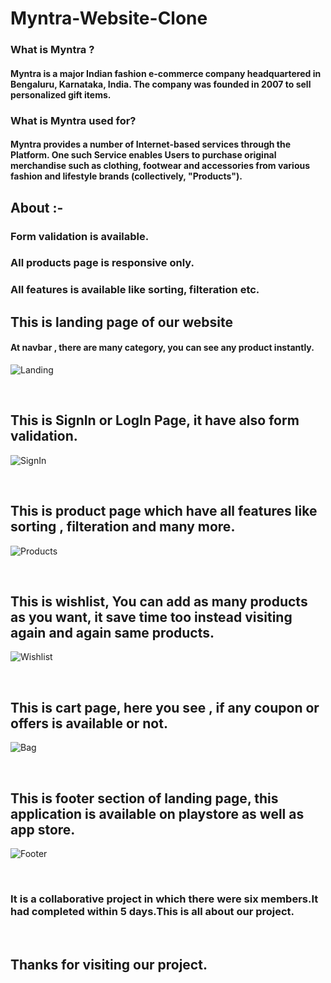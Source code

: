 # Myntra-Website-Clone

### What is Myntra ?
#### Myntra is a major Indian fashion e-commerce company headquartered in Bengaluru, Karnataka, India. The company was founded in 2007 to sell personalized gift items.


### What is Myntra used for?
#### Myntra provides a number of Internet-based services through the Platform. One such Service enables Users to purchase original merchandise such as clothing, footwear and accessories from various fashion and lifestyle brands (collectively, "Products").

## About :-
### Form validation is available.
### All products page is responsive only.
### All features is available like sorting, filteration etc.

## This is landing page of our website

#### At navbar , there are many category,  you can see any product instantly.
![Landing](https://user-images.githubusercontent.com/101343854/192213352-c3cc31aa-bfaf-4217-95e7-152f647a00c2.png)

</br>

## This is SignIn or LogIn Page, it have also form validation.
![SignIn](https://user-images.githubusercontent.com/101343854/192216357-54e43f4f-c8c7-48fc-aa69-e6e620cba0a6.png)

<br/>

## This is product page which have all features like sorting , filteration and many more.
![Products](https://user-images.githubusercontent.com/101343854/192215840-7a7c3194-3bf7-4296-ab12-85e8c656d01d.png)

<br/>

## This is wishlist, You can add as many products as you want, it save time too instead visiting again and again same products.

![Wishlist](https://user-images.githubusercontent.com/101343854/192217812-0a895f68-54e3-4056-a363-6090dde8a57f.png)

</br>

## This is cart page, here you see , if any coupon or offers is available or not.

![Bag](https://user-images.githubusercontent.com/101343854/192218188-b06d87cf-23ee-410a-9c23-95a1a4706798.png)

</br>

## This is footer section of landing page, this application is available on playstore as well as app store.

![Footer](https://user-images.githubusercontent.com/101343854/192218405-5808efe1-ecb4-4f7e-b711-f979320c48d6.png)

</br>

### It is a collaborative project in which there were six members.It had completed within 5 days.This is all about our project.

</br>

## Thanks for visiting our project.





